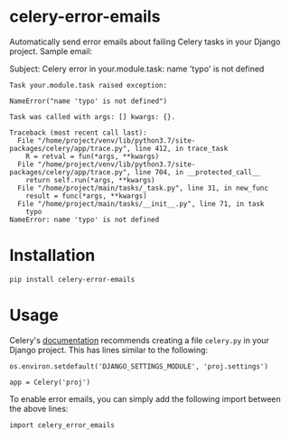 # celery-error-emails

Automatically send error emails about failing Celery tasks in your Django
project. Sample email:

Subject: Celery error in your.module.task: name 'typo' is not defined

```
Task your.module.task raised exception:

NameError("name 'typo' is not defined")

Task was called with args: [] kwargs: {}.

Traceback (most recent call last):
  File "/home/project/venv/lib/python3.7/site-packages/celery/app/trace.py", line 412, in trace_task
    R = retval = fun(*args, **kwargs)
  File "/home/project/venv/lib/python3.7/site-packages/celery/app/trace.py", line 704, in __protected_call__
    return self.run(*args, **kwargs)
  File "/home/project/main/tasks/_task.py", line 31, in new_func
    result = func(*args, **kwargs)
  File "/home/project/main/tasks/__init__.py", line 71, in task
    typo
NameError: name 'typo' is not defined
```

# Installation

```
pip install celery-error-emails
```

# Usage

Celery's [documentation](https://docs.celeryq.dev/en/v5.2.6/django/first-steps-with-django.html)
recommends creating a file `celery.py` in your Django project. This has lines
similar to the following:

```
os.environ.setdefault('DJANGO_SETTINGS_MODULE', 'proj.settings')

app = Celery('proj')
```

To enable error emails, you can simply add the following import between the
above lines:

```
import celery_error_emails
```
